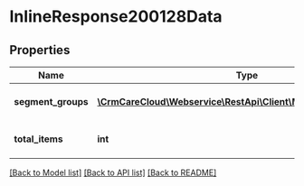 # InlineResponse200128Data

## Properties
Name | Type | Description | Notes
------------ | ------------- | ------------- | -------------
**segment_groups** | [**\CrmCareCloud\Webservice\RestApi\Client\Model\SegmentGroup[]**](SegmentGroup.md) | List of all segment groups | [optional] 
**total_items** | **int** | Count of all found segments | [optional] 

[[Back to Model list]](../../README.md#documentation-for-models) [[Back to API list]](../../README.md#documentation-for-api-endpoints) [[Back to README]](../../README.md)

